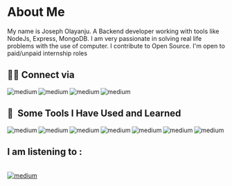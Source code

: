 <h1>About Me</h1>
My name is Joseph Olayanju. A Backend developer working with tools like NodeJs, Express, MongoDB. I am very passionate in solving real life problems with the use of computer. I contribute to Open Source. I'm open to paid/unpaid internship roles

<br />

<h2>👨‍💻 Connect via </h2> 

<a href="https://github.com/olayanju-1234"><img align="left" alt="medium" src="https://img.shields.io/badge/GitHub-100000?style=for-the-badge&logo=github&logoColor=white" /></a> 
<a href="https://www.linkedin.com/in/joseph-olayanju-8771b810b/"><img align="left" alt="medium" src="https://img.shields.io/badge/LinkedIn-0077B5?style=for-the-badge&logo=linkedin&logoColor=white" /></a> 
<a href="https://twitter.com/JosephOlayanju"><img align="left" alt="medium" src="https://img.shields.io/badge/Twitter-1DA1F2?style=for-the-badge&logo=twitter&logoColor=white" /></a>
<a href="mailto:horlarhyanjuhjoseph@gmail.com?&subject=Hello I want to hire you&body=Email Using Body"><img align="left" alt="medium" src="https://img.shields.io/badge/Gmail-D14836?style=for-the-badge&logo=gmail&logoColor=white" /></a>

<br />

<h2> 🚀 &nbsp;Some Tools I Have Used and Learned</h2>
<!-- <img align="left" alt="medium" src="https://img.shields.io/badge/CSS3-1572B6?style=for-the-badge&logo=css3&logoColor=white" /> -->
<!-- <img align="left" alt="medium" src="https://img.shields.io/badge/HTML5-E34F26?style=for-the-badge&logo=html5&logoColor=white" /> -->
<img align="left" alt="medium" src="https://img.shields.io/badge/Postman-FF6C37?style=for-the-badge&logo=Postman&logoColor=white" />
<!-- <img align="left" alt="medium" src="https://img.shields.io/badge/Python-FFD43B?style=for-the-badge&logo=python&logoColor=blue" /> -->
<!-- <img align="left" alt="medium" src="https://img.shields.io/badge/Windows-0078D6?style=for-the-badge&logo=windows&logoColor=white" /> -->
<!-- <img align="left" alt="medium" src="https://img.shields.io/badge/Python-FFD43B?style=for-the-badge&logo=python&logoColor=blue" /> -->
<img align="left" alt="medium" src="https://img.shields.io/badge/MongoDB-4EA94B?style=for-the-badge&logo=mongodb&logoColor=white" />
<img align="left" alt="medium" src="https://img.shields.io/badge/JWT-000000?style=for-the-badge&logo=JSON%20web%20tokens&logoColor=white" />
<img align="left" alt="medium" src="https://img.shields.io/badge/redis-%23DD0031.svg?&style=for-the-badge&logo=redis&logoColor=white" /> 
<img align="left" alt="medium" src="https://img.shields.io/badge/JavaScript-323330?style=for-the-badge&logo=javascript&logoColor=F7DF1E" />
<!-- <img align="left" alt="medium" src="https://img.shields.io/badge/Handlebars.js-f0772b?style=for-the-badge&logo=handlebarsdotjs&logoColor=black" /> -->
<img align="left" alt="medium" src="https://img.shields.io/badge/Express.js-000000?style=for-the-badge&logo=express&logoColor=white" />
<img align="left" alt="medium" src="https://img.shields.io/badge/Node.js-339933?style=for-the-badge&logo=nodedotjs&logoColor=white" />
 
 <br>

<h2>I am listening to :</h2><br>
<a href="https://open.spotify.com/playlist/37i9dQZF1EuRq1vA84Xzr0?si=790ba7c3c3dd406d"><img align="center" alt="medium" src="https://img.shields.io/badge/Spotify-1ED760?&style=for-the-badge&logo=spotify&logoColor=white" /></a>


<!---
Olayanju-1234/Olayanju-1234 is a ✨ special ✨ repository because its `README.md` (this file) appears on your GitHub profile.
You can click the Preview link to take a look at your changes.
--->

